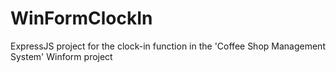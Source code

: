 # WinFormClockIn
ExpressJS project for the clock-in function in the 'Coffee Shop Management System' Winform project
